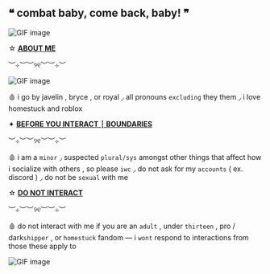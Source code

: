   ## ❝ combat baby, come back, baby! ❞
![GIF image](https://github.com/user-attachments/assets/ee95fd5d-baa8-45dc-bc56-1c6ab4849cad)


☆  <ins>**ABOUT ME**<ins>

︶⊹︶︶୨୧︶︶⊹︶

![GIF image](https://github.com/user-attachments/assets/d4b4b3a5-fda8-42f5-9e57-82f2608790db)

🩸  i  go  by  javelin  ,  bryce  ,  or  royal  ◞  all  pronouns  `excluding`  they  them ◞  i  love  homestuck  and  roblox  

✦  <ins>**BEFORE  YOU  INTERACT  ┆  BOUNDARIES**<ins>

︶⊹︶︶୨୧︶︶⊹︶

🩸  i  am  a  `minor`  ◞  suspected  `plural/sys`  amongst  other  things  that  affect  how  i  socialize  with  others  ,  so  please  `iwc`  ◞  do  not  ask  for  my  `accounts`  (  ex.  discord  )  ◞  do  not  be  `sexual`  with  me

☆  <ins>**DO  NOT  INTERACT**<ins>

︶⊹︶︶୨୧︶︶⊹︶

🩸  do  not  interact  with  me  if you  are  an  `adult`  ,  under  `thirteen`  ,  pro  /  dark`shipper`  ,  or  `homestuck`  fandom  —  i  `wont`  respond  to  interactions from those these apply to

![GIF image](https://github.com/user-attachments/assets/00c32370-d1f9-4171-9285-90066093df3b)
<!--
**LPS3155/LPS3155** is a ✨ _special_ ✨ repository because its `README.md` (this file) appears on your GitHub profile.

Here are some ideas to get you started:

- 🔭 I’m currently working on ...
- 🌱 I’m currently learning ...
- 👯 I’m looking to collaborate on ...
- 🤔 I’m looking for help with ...
- 💬 Ask me about ...
- 📫 How to reach me: ...
- 😄 Pronouns: ...
- ⚡ Fun fact: ...
-->
